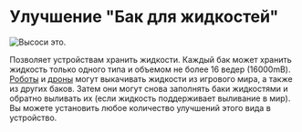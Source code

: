 # Улучшение "Бак для жидкостей"

![Высоси это.](oredict:opencomputers:tankUpgrade)

Позволяет устройствам хранить жидкости. Каждый бак может хранить жидкость только одного типа и объемом не более 16 ведер (16000mB). [Роботы](../block/robot.md) и [дроны](drone.md) могут выкачивать жидкости из игрового мира, а также из других баков. Затем они могут снова заполнять баки жидкостями и обратно выливать их (если жидкость поддерживает выливание в мир). Вы можете установить любое количество улучшений этого вида в устройство.
